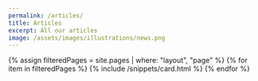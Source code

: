 ```yaml
---
permalink: /articles/
title: Articles
excerpt: All our articles
image: /assets/images/illustrations/news.png
---
```

<!-- Content -->
<main class="p-3" aria-label="Content">
    <section class="container">
        <div class="row row-cols-1 row-cols-md-3">
            {% assign filteredPages = site.pages | where: "layout", "page" %}
            {% for item in filteredPages %}
            {% include /snippets/card.html %}
            {% endfor %}
        </div>
    </section>
</main>